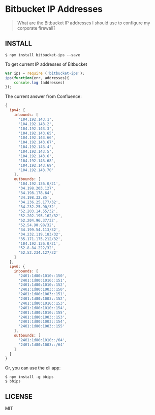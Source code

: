 # Bitbucket IP Addresses

> What are the Bitbucket IP addresses I should use to configure my corporate firewall?

## INSTALL

```text
$ npm install bitbucket-ips --save
```

To get current IP addresses of Bitbucket

```js
var ips = require ('bitbucket-ips');
ips(function(err, addresses){
	console.log (addresses)
});
```

The current answer from Confluence:

```js
{
  ipv4: {
    inbounds: [
      '104.192.143.1',
      '104.192.143.2',
      '104.192.143.3',
      '104.192.143.65',
      '104.192.143.66',
      '104.192.143.67',
      '104.192.143.4',
      '104.192.143.5',
      '104.192.143.6',
      '104.192.143.68',
      '104.192.143.69',
      '104.192.143.70'
    ],
    outbounds: [
      '104.192.136.0/21',
      '34.198.203.127',
      '34.198.178.64',
      '34.198.32.85',
      '34.236.25.177/32',
      '34.232.25.90/32',
      '52.203.14.55/32',
      '52.202.195.162/32',
      '52.204.96.37/32',
      '52.54.90.98/32',
      '34.199.54.113/32',
      '34.232.119.183/32',
      '35.171.175.212/32',
      '104.192.136.0/21',
      '52.8.84.222/32',
      '52.52.234.127/32'
    ]
  },
  ipv6: {
    inbounds: [
      '2401:1d80:1010::150',
      '2401:1d80:1010::151',
      '2401:1d80:1010::152',
      '2401:1d80:1003::150',
      '2401:1d80:1003::151',
      '2401:1d80:1003::152',
      '2401:1d80:1010::153',
      '2401:1d80:1010::154',
      '2401:1d80:1010::155',
      '2401:1d80:1003::153',
      '2401:1d80:1003::154',
      '2401:1d80:1003::155'
    ],
    outbounds: [
      '2401:1d80:1010::/64',
      '2401:1d80:1003::/64'
    ]
  }
}
```

Or, you can use the cli app:

```
$ npm install -g bbips
$ bbips
```

## LICENSE

MIT





